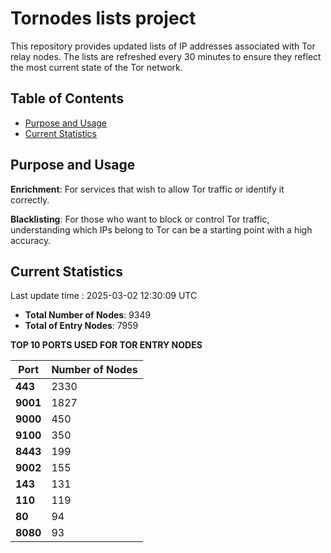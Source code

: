 # Tornodes lists project

This repository provides updated lists of IP addresses associated with Tor relay nodes. The lists are refreshed every 30 minutes to ensure they reflect the most current state of the Tor network.

## Table of Contents

- [Purpose and Usage](#purpose-and-usage)
- [Current Statistics](#current-statistics)


## Purpose and Usage

**Enrichment**: For services that wish to allow Tor traffic or identify it correctly.

**Blacklisting**: For those who want to block or control Tor traffic, understanding which IPs belong to Tor can be a starting point with a high accuracy.

## Current Statistics

Last update time : 2025-03-02 12:30:09 UTC

- **Total Number of Nodes**: 9349
- **Total of Entry Nodes**: 7959

**TOP 10 PORTS USED FOR TOR ENTRY NODES**

| **Port** | **Number of Nodes** |
|------|-----------------|
| **443**   | 2330  |
| **9001**   | 1827  |
| **9000**   | 450  |
| **9100**   | 350  |
| **8443**   | 199  |
| **9002**   | 155  |
| **143**   | 131  |
| **110**   | 119  |
| **80**   | 94  |
| **8080**   | 93  |

